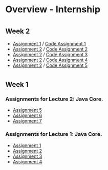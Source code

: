 # Overview - Internship

#
## Week 2

- [Assignment 1](week-2/Assignment1.md) / [Code Assignment 1](week-2/code/src/main/java/org/example/assignment1/)
- [Assignment 2](week-2/Assignment2.md) / [Code Assignment 2](week-2/code/src/main/java/org/example/assignment2/)
- [Assignment 2](week-3/Assignment3.md) / [Code Assignment 3](week-3/code/src/main/java/org/example/assignment3/)
- [Assignment 2](week-4/Assignment4.md) / [Code Assignment 4](week-4/code/src/main/java/org/example/assignment4/)
- [Assignment 2](week-5/Assignment5.md) / [Code Assignment 5](week-5/code/src/main/java/org/example/assignment5/)

#
## Week 1

### Assignments for Lecture 2: Java Core.
- [Assignment 5](week-1/assignment/lecture2/Assignment5.md)
- [Assignment 6](week-1/assignment/lecture2/Assignment6.md)
- [Assignment 7](week-1/assignment/lecture2/Assignment7/)

### Assignments for Lecture 1: Java Core.

- [Assignment 1](week-1/assignment/lecture1//Assignment1.md)
- [Assignment 2](week-1/assignment/lecture1//Assignment2.md)
- [Assignment 3](week-1/assignment/lecture1//Assignment3.java)
- [Assignment 4](week-1/assignment/lecture1//Assignment4.java)